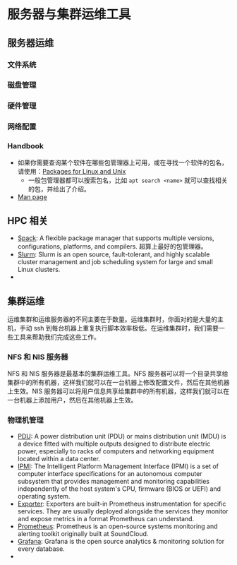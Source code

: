 # 服务器与集群运维工具

## 服务器运维

### 文件系统

### 磁盘管理

### 硬件管理

### 网络配置

### Handbook

- 如果你需要查询某个软件在哪些包管理器上可用，或在寻找一个软件的包名，请使用：[Packages for Linux and Unix](https://pkgs.org/)
    - 一般包管理器都可以搜索包名，比如 `apt search <name>` 就可以查找相关的包，并给出了介绍。
- [Man page](https://linux.die.net/man/)

## HPC 相关

- [Spack](https://github.com/spack/spack): A flexible package manager that supports multiple versions, configurations, platforms, and compilers. 超算上最好的包管理器。
- [Slurm](https://slurm.schedmd.com/): Slurm is an open source, fault-tolerant, and highly scalable cluster management and job scheduling system for large and small Linux clusters.
- 


## 集群运维

运维集群和运维服务器的不同主要在于数量。运维集群时，你面对的是大量的主机，手动 ssh 到每台机器上重复执行脚本效率极低。在运维集群时，我们需要一些工具来帮助我们完成这些工作。

### NFS 和 NIS 服务器

NFS 和 NIS 服务器是最基本的集群运维工具。NFS 服务器可以将一个目录共享给集群中的所有机器，这样我们就可以在一台机器上修改配置文件，然后在其他机器上生效。NIS 服务器可以将用户信息共享给集群中的所有机器，这样我们就可以在一台机器上添加用户，然后在其他机器上生效。

### 物理机管理

- [PDU](https://en.wikipedia.org/wiki/Power_distribution_unit): A power distribution unit (PDU) or mains distribution unit (MDU) is a device fitted with multiple outputs designed to distribute electric power, especially to racks of computers and networking equipment located within a data center.
- [IPMI](https://en.wikipedia.org/wiki/Intelligent_Platform_Management_Interface): The Intelligent Platform Management Interface (IPMI) is a set of computer interface specifications for an autonomous computer subsystem that provides management and monitoring capabilities independently of the host system's CPU, firmware (BIOS or UEFI) and operating system.
- [Exporter](https://prometheus.io/docs/instrumenting/exporters/): Exporters are built-in Prometheus instrumentation for specific services. They are usually deployed alongside the services they monitor and expose metrics in a format Prometheus can understand.
- [Prometheus](https://prometheus.io/): Prometheus is an open-source systems monitoring and alerting toolkit originally built at SoundCloud.
- [Grafana](https://grafana.com/): Grafana is the open source analytics & monitoring solution for every database.
- 
